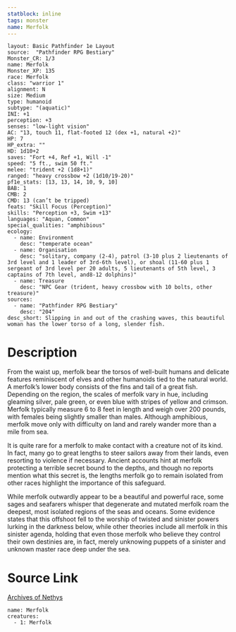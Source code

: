 ```yaml
---
statblock: inline
tags: monster
name: Merfolk
---
```

```statblock
layout: Basic Pathfinder 1e Layout
source:  "Pathfinder RPG Bestiary"
Monster_CR: 1/3
name: Merfolk
Monster_XP: 135
race: Merfolk
class: "warrior 1"
alignment: N
size: Medium
type: humanoid
subtype: "(aquatic)"
INI: +1
perception: +3
senses: "low-light vision"
AC: "13, touch 11, flat-footed 12 (dex +1, natural +2)"
HP: 7
HP_extra: ""
HD: 1d10+2
saves: "Fort +4, Ref +1, Will -1"
speed: "5 ft., swim 50 ft."
melee: "trident +2 (1d8+1)"
ranged: "heavy crossbow +2 (1d10/19-20)"
pf1e_stats: [13, 13, 14, 10, 9, 10]
BAB: 1
CMB: 2
CMD: 13 (can’t be tripped)
feats: "Skill Focus (Perception)"
skills: "Perception +3, Swim +13"
languages: "Aquan, Common"
special_qualities: "amphibious"
ecology:
  - name: Environment
    desc: "temperate ocean"
  - name: Organisation
    desc: "solitary, company (2-4), patrol (3-10 plus 2 lieutenants of 3rd level and 1 leader of 3rd-6th level), or shoal (11-60 plus 1 sergeant of 3rd level per 20 adults, 5 lieutenants of 5th level, 3 captains of 7th level, and8-12 dolphins)"
  - name: Treasure
    desc: "NPC Gear (trident, heavy crossbow with 10 bolts, other treasure)"
sources:
  - name: "Pathfinder RPG Bestiary"
    desc: "204"
desc_short: Slipping in and out of the crashing waves, this beautiful woman has the lower torso of a long, slender fish.
```
# Description
From the waist up, merfolk bear the torsos of well-built humans and delicate features reminiscent of elves and other humanoids tied to the natural world. A merfolk’s lower body consists of the fins and tail of a great fish. Depending on the region, the scales of merfolk vary in hue, including gleaming silver, pale green, or even blue with stripes of yellow and crimson. Merfolk typically measure 6 to 8 feet in length and weigh over 200 pounds, with females being slightly smaller than males. Although amphibious, merfolk move only with difficulty on land and rarely wander more than a mile from sea.

It is quite rare for a merfolk to make contact with a creature not of its kind. In fact, many go to great lengths to steer sailors away from their lands, even resorting to violence if necessary. Ancient accounts hint at merfolk protecting a terrible secret bound to the depths, and though no reports mention what this secret is, the lengths merfolk go to remain isolated from other races highlight the importance of this safeguard.

While merfolk outwardly appear to be a beautiful and powerful race, some sages and seafarers whisper that degenerate and mutated merfolk roam the deepest, most isolated regions of the seas and oceans. Some evidence states that this offshoot fell to the worship of twisted and sinister powers lurking in the darkness below, while other theories include all merfolk in this sinister agenda, holding that even those merfolk who believe they control their own destinies are, in fact, merely unknowing puppets of a sinister and unknown master race deep under the sea.
# Source Link
[Archives of Nethys](https://aonprd.com/MonsterDisplay.aspx?ItemName=Merfolk)
```encounter-table
name: Merfolk
creatures:
  - 1: Merfolk
```

